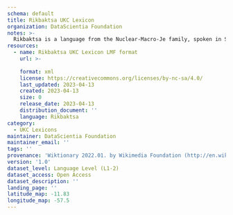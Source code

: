 ```yaml
---
schema: default
title: Rikbaktsa UKC Lexicon
organization: DataScientia Foundation
notes: >-
  Rikbaktsa is a language from the Nuclear-Macro-Je family, spoken in South America. The UKC Lexicon of Rikbaktsa is represented as a lexico-semantic network. It consists of words, word senses, synsets, as well as sense-level and synset-level relationships.
resources:
  - name: Rikbaktsa UKC Lexicon LMF format
    url: >-
      
    format: xml
    license: https://creativecommons.org/licenses/by-nc-sa/4.0/
    last_updated: 2023-04-13
    created: 2023-04-13
    size: 0
    release_date: 2023-04-13
    distribution_document: ''
    language: Rikbaktsa
category:
  - UKC Lexicons
maintainer: DataScientia Foundation
maintainer_email: ''
tags: ''
provenance: 'Wiktionary 2022.01. by Wikimedia Foundation (http://en.wiktionary.org); Princeton WordNet 2.1 by Princeton University (https://wordnet.princeton.edu)'
version: '1.0'
dataset_level: Language Level (L1-2)
dataset_access: Open Access
dataset_description: ''
landing_page: ''
latitude_map: -11.83
longitude_map: -57.5
---
```

